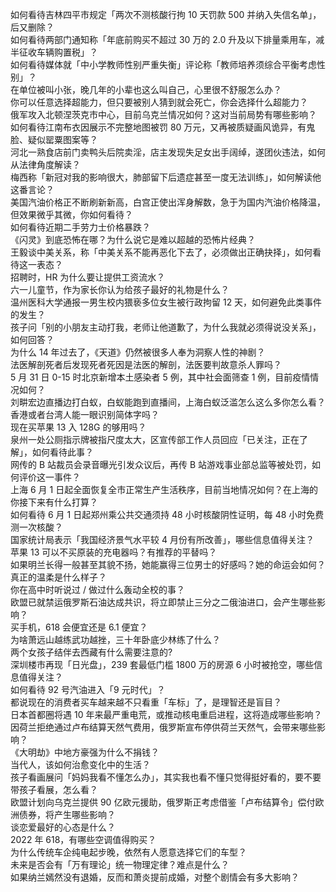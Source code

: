 如何看待吉林四平市规定「两次不测核酸行拘 10 天罚款 500 并纳入失信名单」，后又删除？  
如何看待两部门通知称「年底前购买不超过 30 万的 2.0 升及以下排量乘用车，减半征收车辆购置税」？  
如何看待媒体就「中小学教师性别严重失衡」评论称「教师培养须综合平衡考虑性别」？  
在单位被叫小张，晚几年的小辈也这么叫自己，心里很不舒服怎么办？  
你可以任意选择超能力，但只要被别人猜到就会死亡，你会选择什么超能力？  
俄军攻入北顿涅茨克市中心，目前乌克兰情况如何？这对当前局势有哪些影响？  
如何看待江南布衣因展示不完整地图被罚 80 万元，又再被质疑画风诡异，有鬼脸、疑似罂粟图案等？  
河北一熟食店前门卖鸭头后院卖淫，店主发现失足女出手阔绰，遂团伙违法，如何从法律角度解读？  
梅西称「新冠对我的影响很大，肺部留下后遗症甚至一度无法训练」，如何解读他这番言论？  
美国汽油价格正不断刷新新高，白宫正使出浑身解数，急于为国内汽油价格降温，但效果微乎其微，你如何看待？  
如何看待近期二手劳力士价格暴跌？  
《闪灵》到底恐怖在哪？为什么说它是难以超越的恐怖片经典？  
王毅谈中美关系，称「中美关系不能再恶化下去了，必须做出正确抉择」，如何看待这一表态？  
招聘时，HR 为什么要让提供工资流水？  
六一儿童节，作为家长你认为给孩子最好的礼物是什么？  
温州医科大学通报一男生校内猥亵多位女生被行政拘留 12 天，如何避免此类事件的发生？  
孩子问「别的小朋友主动打我，老师让他道歉了，为什么我就必须得说没关系」，如何回答？  
为什么 14 年过去了，《天道》仍然被很多人奉为洞察人性的神剧？  
法医解剖死者后发现死者死因是法医的解剖，法医要判故意杀人罪吗？  
5 月 31 日 0-15 时北京新增本土感染者 5 例，其中社会面筛查 1 例，目前疫情情况如何？  
刘畊宏边直播边打白蚁，白蚁能跑到直播间，上海白蚁泛滥怎么这么多你怎么看？  
香港或者台湾人能一眼识别简体字吗？  
现在买苹果 13 入 128G 的够用吗？  
泉州一处公厕指示牌被指尺度太大，区宣传部工作人员回应「已关注，正在了解」，如何看待此事？  
网传的 B 站裁员会录音曝光引发众议后，再传 B 站游戏事业部总监等被处罚，如何评价这一事件？  
上海 6 月 1 日起全面恢复全市正常生产生活秩序，目前当地情况如何？在上海的你接下来有什么打算？  
如何看待 6 月 1 日起郑州乘公共交通须持 48 小时核酸阴性证明，每 48 小时免费测一次核酸？  
国家统计局表示「我国经济景气水平较 4 月份有所改善」，哪些信息值得关注？  
苹果 13 可以不买原装的充电器吗？有推荐的平替吗？  
如果明兰长得一般甚至其貌不扬，她能赢得三位男士的好感吗？她的命运会如何？  
真正的温柔是什么样子？  
你在高中时听说过 / 做过什么轰动全校的事？  
欧盟已就禁运俄罗斯石油达成共识，将立即禁止三分之二俄油进口，会产生哪些影响？  
买手机，618 会便宜还是 6.1 便宜？  
为啥萧远山越练武功越挫，三十年卧底少林练了什么？  
两个女孩子结伴去西藏有什么需要注意的?  
深圳楼市再现「日光盘」，239 套最低门槛 1800 万的房源 6 小时被抢空，哪些信息值得关注？  
如何看待 92 号汽油进入「9 元时代」？  
都说现在的消费者买车越来越不只看重「车标」了，是理智还是盲目？  
日本首都圈将遇 10 年来最严重电荒，或推动核电重启进程，这将造成哪些影响？  
因荷兰拒绝通过卢布结算天然气费用，俄罗斯宣布停供荷兰天然气，会带来哪些影响？  
《大明劫》中地方豪强为什么不捐钱？  
当代人，该如何治愈变化中的生活？  
孩子看画展问「妈妈我看不懂怎么办」，其实我也看不懂只觉得挺好看的，要不要带孩子看展，怎么看？  
欧盟计划向乌克兰提供 90 亿欧元援助，俄罗斯正考虑借鉴「卢布结算令」偿付欧洲债券，将产生哪些影响？  
谈恋爱最好的心态是什么？  
2022 年 618，有哪些空调值得购买？  
为什么传统车企纯电起步晚，依然有人愿意选择它们的车型？  
未来是否会有「万有理论」统一物理定律？难点是什么？  
如果纳兰嫣然没有退婚，反而和萧炎提前成婚，对整个剧情会有多大影响？  
